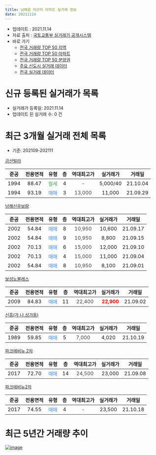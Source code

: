 ```yaml
---
title: 남해읍 아산리 아파트 실거래 정보
date: 20211114
---
```


* 업데이트 : 2021.11.14
* 자료 출처 : [국토교통부 실거래가 공개시스템](http://rt.molit.go.kr)
* 바로 가기
    * [전국 거래량 TOP 50 지역](https://apt-info.github.io/apt-trade-info/tr)
    * [전국 거래량 TOP 50 아파트](https://apt-info.github.io/apt-trade-info/ta)
    * [전국 거래량 TOP 50 분양권](https://apt-info.github.io/apt-trade-info/tb)
    * [주요 신도시 실거래 데이터](https://apt-info.github.io/apt-trade-info/newtown)
    * [전국 실거래 데이터](https://apt-info.github.io/apt-trade-info/all)



<script async src="https://pagead2.googlesyndication.com/pagead/js/adsbygoogle.js"></script>
<!-- 기본광고 -->
<ins class="adsbygoogle"
     style="display:block"
     data-ad-client="ca-pub-1142216861245946"
     data-ad-slot="4805727019"
     data-ad-format="auto"
     data-full-width-responsive="true"></ins>
<script>
     (adsbygoogle = window.adsbygoogle || []).push({});
</script>


# 신규 등록된 실거래가 목록

* 실거래가 등록일: 2021.11.14
* 업데이트 된 실거래 수: 0 건




<script async src="https://pagead2.googlesyndication.com/pagead/js/adsbygoogle.js"></script>
<!-- 기본광고 -->
<ins class="adsbygoogle"
     style="display:block"
     data-ad-client="ca-pub-1142216861245946"
     data-ad-slot="4805727019"
     data-ad-format="auto"
     data-full-width-responsive="true"></ins>
<script>
     (adsbygoogle = window.adsbygoogle || []).push({});
</script>


# 최근 3개월 실거래 전체 목록
* 기준: 202109-202111


[금산빌라](https://search.naver.com/search.naver?query=%EA%B8%88%EC%82%B0%EB%B9%8C%EB%9D%BC)

|준공|전용면적|유형|층|역대최고가|실거래가|거래일|
|:---:|:---:|:---:|:---:|:---:|:---:|:---:|
|1994|88.47|<span style="color:#34A853">월세</span>|4|<span style="color:#444444">-</span>|5,000/40|21.10.04|
|1994|93.19|<span style="color:#4285F3">매매</span>|3|<span style="color:#444444">13,000</span>|11,000|21.09.29|

[남해신우보람](https://search.naver.com/search.naver?query=%EB%82%A8%ED%95%B4%EC%8B%A0%EC%9A%B0%EB%B3%B4%EB%9E%8C)

|준공|전용면적|유형|층|역대최고가|실거래가|거래일|
|:---:|:---:|:---:|:---:|:---:|:---:|:---:|
|2002|54.84|<span style="color:#4285F3">매매</span>|8|<span style="color:#444444">10,950</span>|10,600|21.09.17|
|2002|54.84|<span style="color:#4285F3">매매</span>|9|<span style="color:#444444">10,950</span>|8,800|21.09.15|
|2002|70.13|<span style="color:#4285F3">매매</span>|6|<span style="color:#444444">15,000</span>|12,000|21.09.10|
|2002|70.13|<span style="color:#4285F3">매매</span>|4|<span style="color:#444444">15,000</span>|11,000|21.09.04|
|2002|54.84|<span style="color:#4285F3">매매</span>|8|<span style="color:#444444">10,950</span>|8,100|21.09.01|

[보성노블레스](https://search.naver.com/search.naver?query=%EB%B3%B4%EC%84%B1%EB%85%B8%EB%B8%94%EB%A0%88%EC%8A%A4)

|준공|전용면적|유형|층|역대최고가|실거래가|거래일|
|:---:|:---:|:---:|:---:|:---:|:---:|:---:|
|2009|84.83|<span style="color:#4285F3">매매</span>|11|<span style="color:#444444">22,400</span>|<b><span style="color:#FF0000">22,900</span></b>|21.09.02|

[신흥(가,나,상가동)](https://search.naver.com/search.naver?query=%EC%8B%A0%ED%9D%A5%28%EA%B0%80%2C%EB%82%98%2C%EC%83%81%EA%B0%80%EB%8F%99%29)

|준공|전용면적|유형|층|역대최고가|실거래가|거래일|
|:---:|:---:|:---:|:---:|:---:|:---:|:---:|
|1989|59.85|<span style="color:#4285F3">매매</span>|5|<span style="color:#444444">7,000</span>|4,020|21.10.19|

[파크에비뉴 2차](https://search.naver.com/search.naver?query=%ED%8C%8C%ED%81%AC%EC%97%90%EB%B9%84%EB%89%B4+2%EC%B0%A8)

|준공|전용면적|유형|층|역대최고가|실거래가|거래일|
|:---:|:---:|:---:|:---:|:---:|:---:|:---:|
|2017|72.70|<span style="color:#4285F3">매매</span>|14|<span style="color:#444444">24,500</span>|23,000|21.09.08|

[파크에비뉴2차](https://search.naver.com/search.naver?query=%ED%8C%8C%ED%81%AC%EC%97%90%EB%B9%84%EB%89%B42%EC%B0%A8)

|준공|전용면적|유형|층|역대최고가|실거래가|거래일|
|:---:|:---:|:---:|:---:|:---:|:---:|:---:|
|2017|74.55|<span style="color:#4285F3">매매</span>|4|<span style="color:#444444">-</span>|23,500|21.10.18|



<script async src="https://pagead2.googlesyndication.com/pagead/js/adsbygoogle.js"></script>
<!-- 기본광고 -->
<ins class="adsbygoogle"
     style="display:block"
     data-ad-client="ca-pub-1142216861245946"
     data-ad-slot="4805727019"
     data-ad-format="auto"
     data-full-width-responsive="true"></ins>
<script>
     (adsbygoogle = window.adsbygoogle || []).push({});
</script>


# 최근 5년간 거래량 추이


<div style="width:100%;">
    <canvas id="deal_progress" height="200"></canvas>
</div>

<script>
new Chart(document.getElementById("deal_progress"), {
    type: 'line',
    data: {
        labels: ['16.02','16.03','16.04','16.06','16.07','16.08','16.09','16.10','16.12','17.01','17.02','17.03','17.04','17.05','17.06','17.07','17.08','17.09','17.10','17.11','17.12','18.01','18.02','18.03','18.04','18.05','18.06','18.07','18.08','18.09','18.10','18.11','18.12','19.01','19.02','19.03','19.04','19.05','19.06','19.07','19.08','19.09','19.10','19.11','19.12','20.01','20.02','20.03','20.04','20.05','20.06','20.07','20.08','20.09','20.10','20.11','20.12','21.01','21.02','21.04','21.05','21.06','21.07','21.08','21.09','21.10'],
        datasets: [{
            label: '매매/분양권',
            data: [2,5,7,2,2,1,3,2,2,3,11,8,3,4,4,3,1,3,1,1,1,2,0,6,1,2,2,3,3,0,2,1,2,2,1,0,2,16,12,3,1,4,5,7,4,2,6,3,3,11,4,4,2,19,14,2,1,5,4,2,2,4,7,2,8,2],
            borderColor: "rgba(66, 133, 243, 1)",
            backgroundColor: "rgba(66, 133, 243, 0.05)",
            borderWidth: 1,
            pointRadius: 0,
            fill: false,
            lineTension: 0
        },{
            label: '전/월세',
            data: [0,1,0,1,0,0,0,0,0,1,3,1,2,2,0,2,2,0,1,0,0,2,1,1,2,0,0,0,0,1,0,1,1,0,0,2,2,0,1,1,1,2,3,1,0,1,0,0,1,0,1,0,0,1,1,0,1,1,0,0,0,0,2,0,0,1],
            borderColor: "rgba(255, 90, 0, 1)",
            backgroundColor: "rgba(255, 90, 0, 0.05)",
            borderWidth: 1,
            pointRadius: 0,
            fill: false,
            lineTension: 0
        },{
            label: '합계',
            data: [2,6,7,3,2,1,3,2,2,4,14,9,5,6,4,5,3,3,2,1,1,4,1,7,3,2,2,3,3,1,2,2,3,2,1,2,4,16,13,4,2,6,8,8,4,3,6,3,4,11,5,4,2,20,15,2,2,6,4,2,2,4,9,2,8,3],
            borderColor: "rgba(0, 0, 0, 1)",
            backgroundColor: "rgba(0, 0, 0, 0.03)",
            borderWidth: 0.1,
            pointRadius: 0,
            fill: true,
            lineTension: 0
        }
        ]
    },
    options: {
        responsive: true,
        title: {
            display: false
        },
        tooltips: {
            mode: 'index',
            intersect: false
        },
        hover: {
            mode: 'nearest',
            intersect: true
        },
        scales: {
            xAxes: [{
                display: true,
                scaleLabel: {
                    display: true,
                    labelString: '년/월'
                }
            }],
            yAxes: [{
                display: true,
                ticks: {
                    suggestedMin: 0,
                },
                scaleLabel: {
                    display: true,
                    labelString: '실거래 수'
                }
            }]
        }
    }
});

</script>


[![image](https://apt-info.github.io/images/2020-01-03-apt-trade-info/1024x500.png)](https://play.google.com/store/apps/details?id=com.aptinfo.apttradeinfo)

